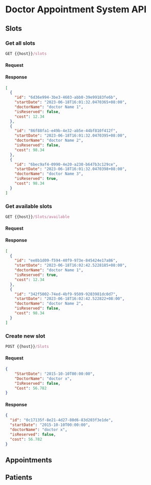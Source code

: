 # Doctor Appointment System API

## Slots

### Get all slots

```js
GET {{host}}/slots
```

#### Request

#### Response

```json
[
  {
    "id": "6d36e994-3be3-4603-abb0-39e99183fe6b",
    "startDate": "2023-06-18T16:01:32.0470365+08:00",
    "doctorName": "doctor Name 1",
    "isReserved": false,
    "cost": 12.34
  },
  {
    "id": "86f88fa1-e49b-4e32-ab5e-44bf810f412f",
    "startDate": "2023-06-18T16:01:32.0470395+08:00",
    "doctorName": "doctor Name 2",
    "isReserved": false,
    "cost": 98.34
  },
  {
    "id": "6bec9af4-0990-4e20-a230-b647b3c129ce",
    "startDate": "2023-06-18T16:01:32.0470398+08:00",
    "doctorName": "doctor Name 3",
    "isReserved": true,
    "cost": 98.34
  }
]
```

### Get available slots

```js
GET {{host}}/Slots/available
```

#### Request

#### Response

```json
[
  {
    "id": "ee8b1d09-f594-40f9-973e-845424e17a86",
    "startDate": "2023-06-18T16:02:42.5228185+08:00",
    "doctorName": "doctor Name 1",
    "isReserved": true,
    "cost": 12.34
  },
  {
    "id": "342f5002-74ed-4bf9-9509-9203981dc0d7",
    "startDate": "2023-06-18T16:02:42.522822+08:00",
    "doctorName": "doctor Name 2",
    "isReserved": false,
    "cost": 98.34
  }
]
```

### Create new slot

```js
POST {{host}}/Slots
```

#### Request

```json
{
    "StartDate": "2015-10-10T00:00:00",
    "DoctorName": "doctor x",
    "IsReserved": false,
    "Cost": 56.782
}
```

#### Response

```json
{
  "id": "0c17135f-8e21-4d27-80d6-83d203f3e1de",
  "startDate": "2015-10-10T00:00:00",
  "doctorName": "doctor x",
  "isReserved": false,
  "cost": 56.782
}
```

## Appointments

## Patients